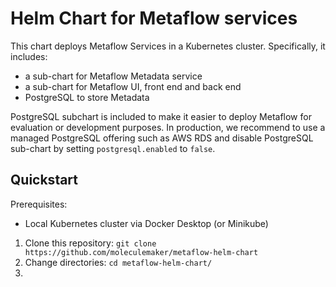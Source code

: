 # Helm Chart for Metaflow services

This chart deploys Metaflow Services in a Kubernetes cluster. Specifically, it includes:

* a sub-chart for Metaflow Metadata service
* a sub-chart for Metaflow UI, front end and back end
* PostgreSQL to store Metadata

PostgreSQL subchart is included to make it easier to deploy Metaflow for evaluation or development purposes. In production, we recommend to use a managed PostgreSQL offering such as AWS RDS and disable PostgreSQL sub-chart by setting `postgresql.enabled` to `false`.

## Quickstart

Prerequisites: 
* Local Kubernetes cluster via Docker Desktop (or Minikube)

1. Clone this repository: `git clone https://github.com/moleculemaker/metaflow-helm-chart`
2. Change directories: `cd metaflow-helm-chart/`
3. 


